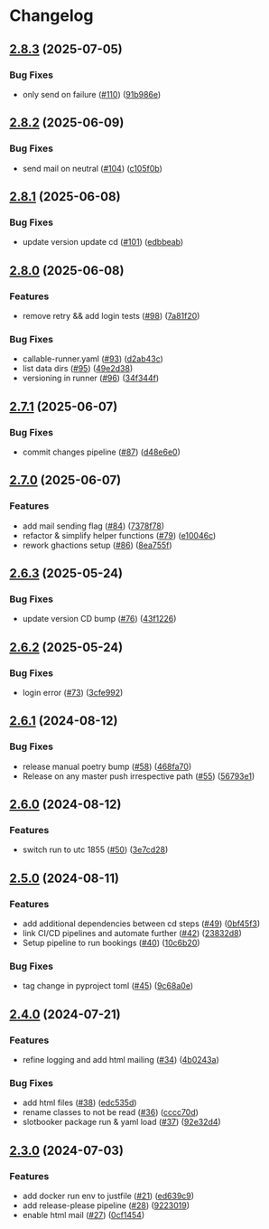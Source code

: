 # Changelog

## [2.8.3](https://github.com/seblum/octiv-booker/compare/v2.8.2...v2.8.3) (2025-07-05)


### Bug Fixes

* only send on failure ([#110](https://github.com/seblum/octiv-booker/issues/110)) ([91b986e](https://github.com/seblum/octiv-booker/commit/91b986e4a9d12f21c665fd7f05428255106f9f44))

## [2.8.2](https://github.com/seblum/octiv-booker/compare/v2.8.1...v2.8.2) (2025-06-09)


### Bug Fixes

* send mail on neutral ([#104](https://github.com/seblum/octiv-booker/issues/104)) ([c105f0b](https://github.com/seblum/octiv-booker/commit/c105f0bc5272dbe3a761fbb863adb7da3d3177e9))

## [2.8.1](https://github.com/seblum/octiv-booker/compare/v2.8.0...v2.8.1) (2025-06-08)


### Bug Fixes

* update version update cd ([#101](https://github.com/seblum/octiv-booker/issues/101)) ([edbbeab](https://github.com/seblum/octiv-booker/commit/edbbeab123d406023fc921afbbf7afe0c5baa452))

## [2.8.0](https://github.com/seblum/octiv-booker/compare/v2.7.1...v2.8.0) (2025-06-08)


### Features

* remove retry && add login tests ([#98](https://github.com/seblum/octiv-booker/issues/98)) ([7a81f20](https://github.com/seblum/octiv-booker/commit/7a81f201fe0149e8b73c1c84132442c40a23c599))


### Bug Fixes

* callable-runner.yaml ([#93](https://github.com/seblum/octiv-booker/issues/93)) ([d2ab43c](https://github.com/seblum/octiv-booker/commit/d2ab43cc7aee119b3973f58bbbf2957f401ad5ed))
* list data dirs ([#95](https://github.com/seblum/octiv-booker/issues/95)) ([49e2d38](https://github.com/seblum/octiv-booker/commit/49e2d38c4ee07e8eec937ab034fd52d5ee8f6f15))
* versioning in runner ([#96](https://github.com/seblum/octiv-booker/issues/96)) ([34f344f](https://github.com/seblum/octiv-booker/commit/34f344f54cf99f1fc47cee428bbd71e2bc992656))

## [2.7.1](https://github.com/seblum/octiv-booker/compare/v2.7.0...v2.7.1) (2025-06-07)


### Bug Fixes

* commit changes pipeline ([#87](https://github.com/seblum/octiv-booker/issues/87)) ([d48e6e0](https://github.com/seblum/octiv-booker/commit/d48e6e0d0bc2f340632ede35dd99508b75af55c7))

## [2.7.0](https://github.com/seblum/octiv-booker/compare/v2.6.3...v2.7.0) (2025-06-07)


### Features

* add mail sending flag ([#84](https://github.com/seblum/octiv-booker/issues/84)) ([7378f78](https://github.com/seblum/octiv-booker/commit/7378f78983a69f83bdf28335396597491ce48f43))
* refactor & simplify helper functions ([#79](https://github.com/seblum/octiv-booker/issues/79)) ([e10046c](https://github.com/seblum/octiv-booker/commit/e10046c849cfaa038a15b505fc38267dc8a4180a))
* rework ghactions setup ([#86](https://github.com/seblum/octiv-booker/issues/86)) ([8ea755f](https://github.com/seblum/octiv-booker/commit/8ea755f751fff51f9061c677e578ab05b0cd9e45))

## [2.6.3](https://github.com/seblum/octiv-booker/compare/v2.6.2...v2.6.3) (2025-05-24)


### Bug Fixes

* update version CD bump ([#76](https://github.com/seblum/octiv-booker/issues/76)) ([43f1226](https://github.com/seblum/octiv-booker/commit/43f1226c08467375d22efa8eea94a6395af6ee9c))

## [2.6.2](https://github.com/seblum/octiv-booker/compare/v2.6.1...v2.6.2) (2025-05-24)


### Bug Fixes

* login error ([#73](https://github.com/seblum/octiv-booker/issues/73)) ([3cfe992](https://github.com/seblum/octiv-booker/commit/3cfe992b02b054eca36fdc426e84db1f3d4702b4))

## [2.6.1](https://github.com/seblum/octiv-booker/compare/v2.6.0...v2.6.1) (2024-08-12)


### Bug Fixes

* release manual poetry bump ([#58](https://github.com/seblum/octiv-booker/issues/58)) ([468fa70](https://github.com/seblum/octiv-booker/commit/468fa70f1e2105d6d70c98f5e838cd2f80567379))
* Release on any master push irrespective path ([#55](https://github.com/seblum/octiv-booker/issues/55)) ([56793e1](https://github.com/seblum/octiv-booker/commit/56793e15d2756850dcf18e2355007e9c8f2f9ac7))

## [2.6.0](https://github.com/seblum/octiv-booker/compare/v2.5.0...v2.6.0) (2024-08-12)


### Features

* switch run to utc 1855 ([#50](https://github.com/seblum/octiv-booker/issues/50)) ([3e7cd28](https://github.com/seblum/octiv-booker/commit/3e7cd2826eadeefba5887dcf67edc0481c9f847c))

## [2.5.0](https://github.com/seblum/octiv-booker/compare/v2.4.0...v2.5.0) (2024-08-11)


### Features

* add additional dependencies between cd steps ([#49](https://github.com/seblum/octiv-booker/issues/49)) ([0bf45f3](https://github.com/seblum/octiv-booker/commit/0bf45f3c266db14b64be5cb7d10708df32182cac))
* link CI/CD pipelines and automate further ([#42](https://github.com/seblum/octiv-booker/issues/42)) ([23832d8](https://github.com/seblum/octiv-booker/commit/23832d8a0a830791079eba4174fe53b45566abf4))
* Setup pipeline to run bookings ([#40](https://github.com/seblum/octiv-booker/issues/40)) ([10c6b20](https://github.com/seblum/octiv-booker/commit/10c6b200057e269ebbd11ae3258070f4946db95e))


### Bug Fixes

* tag change in pyproject toml ([#45](https://github.com/seblum/octiv-booker/issues/45)) ([9c68a0e](https://github.com/seblum/octiv-booker/commit/9c68a0e6c056e4d95e7d273375b1f80b3252b19d))

## [2.4.0](https://github.com/seblum/octiv-booker/compare/v2.3.0...v2.4.0) (2024-07-21)


### Features

* refine logging and add html mailing ([#34](https://github.com/seblum/octiv-booker/issues/34)) ([4b0243a](https://github.com/seblum/octiv-booker/commit/4b0243a0fabab0fb2391eb2c1c22abf002686add))


### Bug Fixes

* add html files ([#38](https://github.com/seblum/octiv-booker/issues/38)) ([edc535d](https://github.com/seblum/octiv-booker/commit/edc535d3459f5e7c781b01da5d042aa187a64a58))
* rename classes to not be read ([#36](https://github.com/seblum/octiv-booker/issues/36)) ([cccc70d](https://github.com/seblum/octiv-booker/commit/cccc70d6b780e02b82f1cb80a074e66f9300b4d3))
* slotbooker package run & yaml load ([#37](https://github.com/seblum/octiv-booker/issues/37)) ([92e32d4](https://github.com/seblum/octiv-booker/commit/92e32d41041f3e094b16239a6eb303e8bb1e16bb))

## [2.3.0](https://github.com/seblum/octiv-booker/compare/v2.2.3...v2.3.0) (2024-07-03)


### Features

* add docker run env to justfile ([#21](https://github.com/seblum/octiv-booker/issues/21)) ([ed639c9](https://github.com/seblum/octiv-booker/commit/ed639c9cb53d19d955dc32a68a82781e423f6609))
* add release-please pipeline ([#28](https://github.com/seblum/octiv-booker/issues/28)) ([9223019](https://github.com/seblum/octiv-booker/commit/922301924c64c77462cd14e919ed4c0277434d6e))
* enable html mail ([#27](https://github.com/seblum/octiv-booker/issues/27)) ([0cf1454](https://github.com/seblum/octiv-booker/commit/0cf14548ab303f0d7851a83ee4bb53d59429513b))
